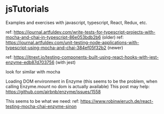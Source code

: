 # jsTutorials
Examples and exercises with javascript, typescript, React, Redux, etc.

ref: https://journal.artfuldev.com/write-tests-for-typescript-projects-with-mocha-and-chai-in-typescript-86e053bdb2b6 (older)
ref: https://journal.artfuldev.com/unit-testing-node-applications-with-typescript-using-mocha-and-chai-384ef05f32b2 (newer)


ref: https://itnext.io/testing-components-built-using-react-hooks-with-jest-enzyme-edb87d703756 (with jest)

look for similar with mocha

Loading DOM environment in Enzyme (this seems to be the problem, when calling Enzyme.mount no dom is actually available)
This post may help: https://github.com/airbnb/enzyme/issues/1558

This seems to be what we need:
ref: https://www.robinwieruch.de/react-testing-mocha-chai-enzyme-sinon
